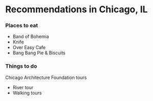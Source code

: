 # Recommendations in Chicago, IL

### Places to eat
- Band of Bohemia 
- Knife
- Over Easy Cafe
- Bang Bang Pie & Biscuits

### Things to do
Chicago Architecture Foundation tours
- River tour
- Walking tours
